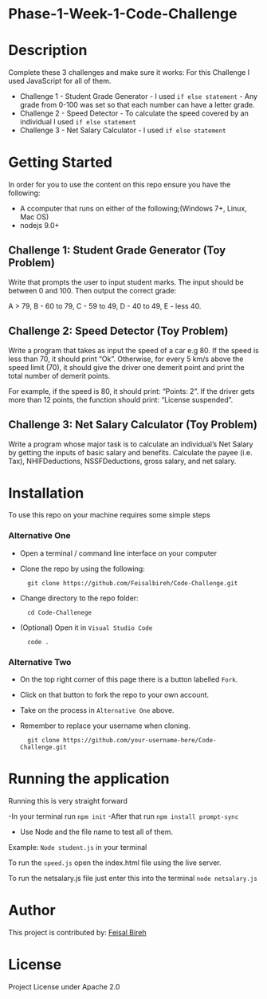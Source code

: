 # Phase-1-Week-1-Code-Challenge

# Description

Complete these 3 challenges and make sure it works:
For this Challenge I used JavaScript for all of them.
- Challenge 1 - Student Grade Generator
        - I used ``if else statement``
        - Any grade from 0-100 was set so that each number can have a letter grade.
- Challenge 2 - Speed Detector
        - To calculate the speed covered by an individual I used ``if else statement``
- Challenge 3 - Net Salary Calculator
        - I used ``if else statement``

# Getting Started
In order for you to use the content on this repo ensure you have the following:

- A ccomputer that runs on either of the following;(Windows 7+, Linux, Mac OS)
- nodejs 9.0+

## Challenge 1: Student Grade Generator (Toy Problem)

Write that prompts the user to input student marks. The input should be between 0 and 100. Then output the correct grade: 

A > 79, B - 60 to 79, C -  59 to 49, D - 40 to 49, E - less 40.


## Challenge 2: Speed Detector (Toy Problem)

Write a program that takes as input the speed of a car e.g 80. If the speed is less than 70, it should print “Ok”. Otherwise, for every 5 km/s above the speed limit (70), it should give the driver one demerit point and print the total number of demerit points.

For example, if the speed is 80, it should print: “Points: 2”. If the driver gets more than 12 points, the function should print: “License suspended”.

## Challenge 3: Net Salary Calculator (Toy Problem)

Write a program whose major task is to calculate an individual’s Net Salary by getting the inputs of basic salary and benefits. Calculate the payee (i.e. Tax), NHIFDeductions, NSSFDeductions, gross salary, and net salary. 

# Installation

To use this repo on your machine requires some simple steps

### Alternative One
- Open a terminal / command line interface on your computer
- Clone the repo by using the following:

        git clone https://github.com/Feisalbireh/Code-Challenge.git

- Change directory to the repo folder:

        cd Code-Challenege

- (Optional) Open it in ``Visual Studio Code``

        code .

### Alternative Two

- On the top right corner of this page there is a button labelled ``Fork``.
- Click on that button to fork the repo to your own account.
- Take on the process in ``Alternative One`` above.
- Remember to replace your username when cloning.

        git clone https://github.com/your-username-here/Code-Challenge.git

# Running the application 

Running this is very straight forward

-In your terminal run `npm init`
-After that run `npm install prompt-sync`

- Use Node and the file name to test all of them.

Example: ``Node student.js`` in your terminal

To run the `speed.js` open the index.html file using the live server.

To run the netsalary.js file just enter this into the terminal `node netsalary.js`


# Author

This project is contributed by: 
[Feisal Bireh](https://github.com/Feisalbireh)

# License 
Project License under Apache 2.0








